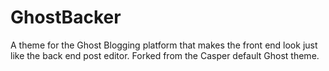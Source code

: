 GhostBacker
===========

A theme for the Ghost Blogging platform that makes the front end look just like the back end post editor. Forked from the Casper default Ghost theme.
